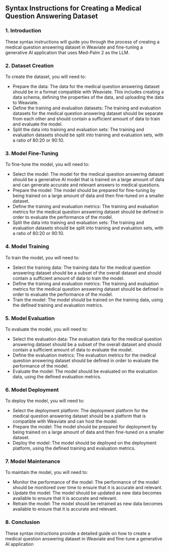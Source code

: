 ## Syntax Instructions for Creating a Medical Question Answering Dataset

### 1. Introduction

These syntax instructions will guide you through the process of creating a medical question answering dataset in Weaviate and fine-tuning a generative AI application that uses Med-Palm 2 as the LLM.

### 2. Dataset Creation

To create the dataset, you will need to:

- Prepare the data: The data for the medical question answering dataset should be in a format compatible with Weaviate. This includes creating a data schema, defining the properties of the data, and uploading the data to Weaviate.
- Define the training and evaluation datasets: The training and evaluation datasets for the medical question answering dataset should be separate from each other and should contain a sufficient amount of data to train and evaluate the model.
- Split the data into training and evaluation sets: The training and evaluation datasets should be split into training and evaluation sets, with a ratio of 80:20 or 90:10.

### 3. Model Fine-Tuning

To fine-tune the model, you will need to:

- Select the model: The model for the medical question answering dataset should be a generative AI model that is trained on a large amount of data and can generate accurate and relevant answers to medical questions.
- Prepare the model: The model should be prepared for fine-tuning by being trained on a large amount of data and then fine-tuned on a smaller dataset.
- Define the training and evaluation metrics: The training and evaluation metrics for the medical question answering dataset should be defined in order to evaluate the performance of the model.
- Split the data into training and evaluation sets: The training and evaluation datasets should be split into training and evaluation sets, with a ratio of 80:20 or 90:10.

### 4. Model Training

To train the model, you will need to:

- Select the training data: The training data for the medical question answering dataset should be a subset of the overall dataset and should contain a sufficient amount of data to train the model.
- Define the training and evaluation metrics: The training and evaluation metrics for the medical question answering dataset should be defined in order to evaluate the performance of the model.
- Train the model: The model should be trained on the training data, using the defined training and evaluation metrics.

### 5. Model Evaluation

To evaluate the model, you will need to:

- Select the evaluation data: The evaluation data for the medical question answering dataset should be a subset of the overall dataset and should contain a sufficient amount of data to evaluate the model.
- Define the evaluation metrics: The evaluation metrics for the medical question answering dataset should be defined in order to evaluate the performance of the model.
- Evaluate the model: The model should be evaluated on the evaluation data, using the defined evaluation metrics.

### 6. Model Deployment

To deploy the model, you will need to:

- Select the deployment platform: The deployment platform for the medical question answering dataset should be a platform that is compatible with Weaviate and can host the model.
- Prepare the model: The model should be prepared for deployment by being trained on a large amount of data and then fine-tuned on a smaller dataset.
- Deploy the model: The model should be deployed on the deployment platform, using the defined training and evaluation metrics.

### 7. Model Maintenance

To maintain the model, you will need to:

- Monitor the performance of the model: The performance of the model should be monitored over time to ensure that it is accurate and relevant.
- Update the model: The model should be updated as new data becomes available to ensure that it is accurate and relevant.
- Retrain the model: The model should be retrained as new data becomes available to ensure that it is accurate and relevant.

### 8. Conclusion

These syntax instructions provide a detailed guide on how to create a medical question answering dataset in Weaviate and fine-tune a generative AI application
